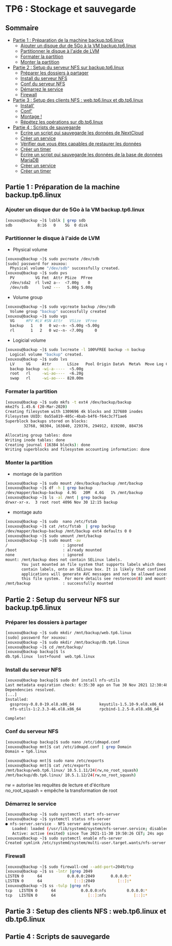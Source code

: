 # TP6 : Stockage et sauvegarde

## Sommaire

- [Partie 1 : Préparation de la machine backup.tp6.linux](#p1)
    - [Ajouter un disque dur de 5Go à la VM backup.tp6.linux](#p1.1)
    - [Partitionner le disque à l'aide de LVM](#p1.2)
    - [Formater la partition](#p1.3)
    - [Monter la partition](#p1.4)
- [Partie 2 : Setup du serveur NFS sur backup.tp6.linux](#p2)
    - [Préparer les dossiers à partager](#p2.1)
    - [Install du serveur NFS](#p2.2)
    - [Conf du serveur NFS](#p2.3)
    - [Démarrez le service](#2.4)
    - [Firewall](#p2.5)
- [Partie 3 : Setup des clients NFS : web.tp6.linux et db.tp6.linux](#p3)
    - [Install'](#p3.1)
    - [Conf'](#p3.2)
    - [Montage !](#p3.3)
    - [Répétez les opérations sur db.tp6.linux](#p3.4)
- [Partie 4 : Scripts de sauvegarde](#p4)
    - [Ecrire un script qui sauvegarde les données de NextCloud](#p4.1)
    - [Créer un service](#p4.2)
    - [Vérifier que vous êtes capables de restaurer les données](#p4.3)
    - [Créer un timer](#p4.4)
    - [Ecrire un script qui sauvegarde les données de la base de données MariaDB](#p4.5)
    - [Créer un service](#p4.6)
    - [Créer un timer](#p4.7)

## Partie 1 : Préparation de la machine backup.tp6.linux <a name="p1"></a>

### Ajouter un disque dur de 5Go à la VM backup.tp6.linux <a name="p1.1"></a>

```bash
[xouxou@backup ~]$ lsblk | grep sdb
sdb           8:16   0    5G  0 disk
```

### Partitionner le disque à l'aide de LVM <a name="p1.2"></a>

- Physical volume
```bash
[xouxou@backup ~]$ sudo pvcreate /dev/sdb
[sudo] password for xouxou:
  Physical volume "/dev/sdb" successfully created.
[xouxou@backup ~]$ sudo pvs
  PV         VG Fmt  Attr PSize  PFree
  /dev/sda2  rl lvm2 a--  <7.00g    0
  /dev/sdb      lvm2 ---   5.00g 5.00g
```
- Volume group
```bash
[xouxou@backup ~]$ sudo vgcreate backup /dev/sdb
  Volume group "backup" successfully created
[xouxou@backup ~]$ sudo vgs
  VG     #PV #LV #SN Attr   VSize  VFree
  backup   1   0   0 wz--n- <5.00g <5.00g
  rl       1   2   0 wz--n- <7.00g     0
```
- Logicial volume
```bash
[xouxou@backup ~]$ sudo lvcreate -l 100%FREE backup -n backup
  Logical volume "backup" created.
[xouxou@backup ~]$ sudo lvs
  LV     VG     Attr       LSize   Pool Origin Data%  Meta%  Move Log Cpy%Sync Convert
  backup backup -wi-a-----  <5.00g
  root   rl     -wi-ao----  <6.20g
  swap   rl     -wi-ao---- 820.00m
```

### Formater la partition <a name="p1.3"></a>

```bash
[xouxou@backup ~]$ sudo mkfs -t ext4 /dev/backup/backup
mke2fs 1.45.6 (20-Mar-2020)
Creating filesystem with 1309696 4k blocks and 327680 inodes
Filesystem UUID: 0a55a819-405c-4bab-b4f6-f64c3c7f1ae6
Superblock backups stored on blocks:
        32768, 98304, 163840, 229376, 294912, 819200, 884736

Allocating group tables: done
Writing inode tables: done
Creating journal (16384 blocks): done
Writing superblocks and filesystem accounting information: done
```

### Monter la partition <a name="p1.4"></a>

- montage de la partition
```bash
[xouxou@backup ~]$ sudo mount /dev/backup/backup /mnt/backup
[xouxou@backup ~]$ df -h | grep backup
/dev/mapper/backup-backup  4.9G   20M  4.6G   1% /mnt/backup
[xouxou@backup ~]$ ls -al /mnt | grep backup
drwxr-xr-x.  3 root root 4096 Nov 30 12:15 backup
```
- montage auto
```bash
[xouxou@backup ~]$ sudo  nano /etc/fstab
[xouxou@backup ~]$ cat /etc/fstab  | grep backup
/dev/mapper/backup-backup /mnt/backup ext4 defaults 0 0
[xouxou@backup ~]$ sudo umount /mnt/backup
[xouxou@backup ~]$ sudo mount -av
/                        : ignored
/boot                    : already mounted
none                     : ignored
mount: /mnt/backup does not contain SELinux labels.
       You just mounted an file system that supports labels which does not
       contain labels, onto an SELinux box. It is likely that confined
       applications will generate AVC messages and not be allowed access to
       this file system.  For more details see restorecon(8) and mount(8).
/mnt/backup              : successfully mounted
```

## Partie 2 : Setup du serveur NFS sur backup.tp6.linux <a name="p2"></a>

### Préparer les dossiers à partager <a name="p2.1"></a>

```bash
[xouxou@backup ~]$ sudo mkdir /mnt/backup/web.tp6.linux
[sudo] password for xouxou:
[xouxou@backup ~]$ sudo mkdir /mnt/backup/db.tp6.linux
[xouxou@backup ~]$ cd /mnt/backup/
[xouxou@backup backup]$ ls
db.tp6.linux  lost+found  web.tp6.linux
```

### Install du serveur NFS <a name="p2.2"></a>

```bash
[xouxou@backup backup]$ sudo dnf install nfs-utils
Last metadata expiration check: 6:35:30 ago on Tue 30 Nov 2021 12:30:48 PM CET.
Dependencies resolved.
[...]
Installed:
  gssproxy-0.8.0-19.el8.x86_64           keyutils-1.5.10-9.el8.x86_64        libverto-libevent-0.3.0-5.el8.x86_64
  nfs-utils-1:2.3.3-46.el8.x86_64        rpcbind-1.2.5-8.el8.x86_64

Complete!
```

### Conf du serveur NFS <a name="p2.3"></a>

```bash
[xouxou@backup backup]$ sudo nano /etc/idmapd.conf
[xouxou@backup mnt]$ cat /etc/idmapd.conf | grep Domain
Domain = tp6.linux

[xouxou@backup mnt]$ sudo nano /etc/exports
[xouxou@backup mnt]$ cat /etc/exports
/mnt/backup/web.tp6.linux/ 10.5.1.11/24(rw,no_root_squash)
/mnt/backup/db.tp6.linux/ 10.5.1.12/24(rw,no_root_squash)
```
rw = autorise les requêtes de lecture et d'écriture  
no_root_squash = empêche la transformation de root

### Démarrez le service <a name="p2.4"></a>

```bash
[xouxou@backup ~]$ sudo systemctl start nfs-server
[xouxou@backup ~]$ systemctl status nfs-server
● nfs-server.service - NFS server and services
   Loaded: loaded (/usr/lib/systemd/system/nfs-server.service; disabled; vendor preset: disabled)
   Active: active (exited) since Tue 2021-11-30 19:50:26 CET; 24s ago
[xouxou@backup ~]$ sudo systemctl enable nfs-server
Created symlink /etc/systemd/system/multi-user.target.wants/nfs-server.service → /usr/lib/systemd/system/nfs-server.service.
```

### Firewall <a name="p2.4"></a>

```bash
[xouxou@backup ~]$ sudo firewall-cmd --add-port=2049/tcp
[xouxou@backup ~]$ ss -lntr |grep 2049
LISTEN 0      64           0.0.0.0:2049       0.0.0.0:*
LISTEN 0      64              [::]:2049          [::]:*
[xouxou@backup ~]$ ss -tulp |grep nfs
tcp   LISTEN 0      64           0.0.0.0:nfs         0.0.0.0:*
tcp   LISTEN 0      64              [::]:nfs            [::]:*
```

## Partie 3 : Setup des clients NFS : web.tp6.linux et db.tp6.linux <a name="p3"></a>

## Partie 4 : Scripts de sauvegarde <a name="p4"></a>